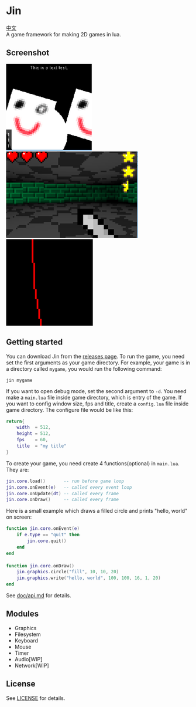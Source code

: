 # Jin 
[中文](README_zh.md)   
A game framework for making 2D games in lua. 

## Screenshot   
![doc/screenshot/a.png](doc/screenshot/a.png) 
![doc/screenshot/b.png](doc/screenshot/b.png) 
![doc/screenshot/c.gif](doc/screenshot/c.gif) 

## Getting started    
You can download Jin from the [releases page](https://github.com/neonum/jin/releases). To 
run the game, you need set the first arguments as your game directory. For example, your 
game is in a directory called `mygame`, you would run the following command:    

```batch    
jin mygame
```    
    
If you want to open debug mode, set the second argument to `-d`. You need make a 
`main.lua` file inside game directory, which is entry of the game. If you want to config 
window size, fps and title, create a `config.lua` file inside game directory. The configure 
file would be like this:    

```lua     
return{
    width  = 512, 
    height = 512, 
    fps    = 60, 
    title  = "my title"
}
```
    
To create your game, you need create 4 functions(optional) in `main.lua`. They are:    

```lua     
jin.core.load()       -- run before game loop 
jin.core.onEvent(e)   -- called every event loop 
jin.core.onUpdate(dt) -- called every frame 
jin.core.onDraw()     -- called every frame 
```

Here is a small example which draws a filled circle and prints "hello, world" on screen: 

```lua 
function jin.core.onEvent(e) 
    if e.type == "quit" then 
        jin.core.quit() 
    end 
end 

function jin.core.onDraw() 
    jin.graphics.circle("fill", 10, 10, 20)
    jin.graphics.write("hello, world", 100, 100, 16, 1, 20)
end 
```

See [doc/api.md](doc/api.md) for details.
    
## Modules   
* Graphics 
* Filesystem 
* Keyboard 
* Mouse 
* Timer 
* Audio[WIP]
* Network[WIP]

## License
See [LICENSE](LICENSE) for details.


